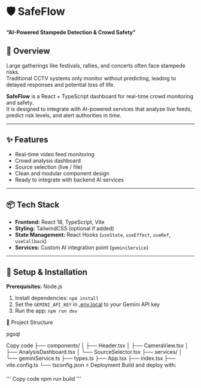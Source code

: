 # 🛡️ SafeFlow

**“AI-Powered Stampede Detection & Crowd Safety”**  


## 🚀 Overview

Large gatherings like festivals, rallies, and concerts often face stampede risks.  
Traditional CCTV systems only monitor without predicting, leading to delayed responses and potential loss of life.

**SafeFlow** is a React + TypeScript dashboard for real-time crowd monitoring and safety.  
It is designed to integrate with AI-powered services that analyze live feeds, predict risk levels, and alert authorities in time.

---

## ✨ Features
- Real-time video feed monitoring
- Crowd analysis dashboard
- Source selection (live / file)
- Clean and modular component design
- Ready to integrate with backend AI services

---

## 📦 Tech Stack
- **Frontend:** React 18, TypeScript, Vite
- **Styling:** TailwindCSS (optional if added)
- **State Management:** React Hooks (`useState`, `useEffect`, `useRef`, `useCallback`)
- **Services:** Custom AI integration point (`geminiService`)

---

## 🔧 Setup & Installation


**Prerequisites:**  Node.js


1. Install dependencies:
   `npm install`
2. Set the `GEMINI_API_KEY` in [.env.local](.env.local) to your Gemini API key
3. Run the app:
   `npm run dev`

📂 Project Structure

pgsql

Copy code
├── components/
│   ├── Header.tsx
│   ├── CameraView.tsx
│   ├── AnalysisDashboard.tsx
│   └── SourceSelector.tsx
├── services/
│   └── geminiService.ts
├── types.ts
├── App.tsx
├── index.tsx
├── vite.config.ts
└── tsconfig.json
⚡ Deployment
Build and deploy with:

'''
Copy code
npm run build
'''